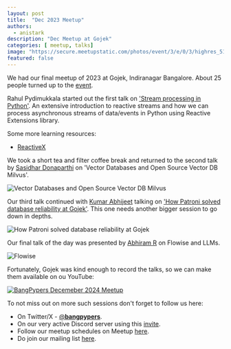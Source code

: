 ```yaml
---
layout: post
title:  "Dec 2023 Meetup"
authors: 
  - anistark
description: "Dec Meetup at Gojek"
categories: [ meetup, talks]
image: "https://secure.meetupstatic.com/photos/event/3/e/0/3/highres_518055875.webp"
featured: false
---
```


We had our final meetup of 2023 at Gojek, Indiranagar Bangalore. About 25 people turned up to the [event](https://www.meetup.com/bangpypers/events/297574806).

Rahul Pydimukkala started out the first talk on ['Stream processing in Python'](https://github.com/bangpypers/meetup-talks/issues/18). An extensive introduction to reactive streams and how we can process asynchronous streams of data/events in Python using Reactive Extensions library.

Some more learning resources:
- [ReactiveX](https://reactivex.io/)

We took a short tea and filter coffee break and returned to the second talk by [Sasidhar Donaparthi](https://twitter.com/sdonapar) on 'Vector Databases and Open Source Vector DB Milvus'.

![Vector Databases and Open Source Vector DB Milvus](https://secure.meetupstatic.com/photos/event/3/e/0/4/highres_518055876.webp "Vector Databases and Open Source Vector DB Milvus")

Our third talk continued with [Kumar Abhijeet](https://twitter.com/kumar_abhijeet3) talking on ['How Patroni solved database reliability at Gojek'](https://github.com/bangpypers/meetup-talks/issues/19). This one needs another bigger session to go down in depths.

![How Patroni solved database reliability at Gojek](https://secure.meetupstatic.com/photos/event/3/e/0/5/highres_518055877.webp "How Patroni solved database reliability at Gojek")

Our final talk of the day was presented by [Abhiram R](https://twitter.com/abhicantdraw) on Flowise and LLMs.

![Flowise](https://secure.meetupstatic.com/photos/event/3/e/0/6/highres_518055878.webp "Flowise")

Fortunately, Gojek was kind enough to record the talks, so we can make them available on ou YouTube:

[![BangPypers Decemeber 2024 Meetup](https://img.youtube.com/vi/F0U3ZJcKfpE/0.jpg)](https://www.youtube.com/watch?v=F0U3ZJcKfpE)

To not miss out on more such sessions don't forget to follow us here:
- On Twitter/X - [@__bangpypers__](https://x.com/__bangpypers__).
- On our very active Discord server using this [invite](https://discord.gg/Tnhbqh33zd).
- Follow our meetup schedules on Meetup [here](https://www.meetup.com/BangPypers/).
- Do join our mailing list [here](https://mail.python.org/mailman/listinfo/bangpypers).
